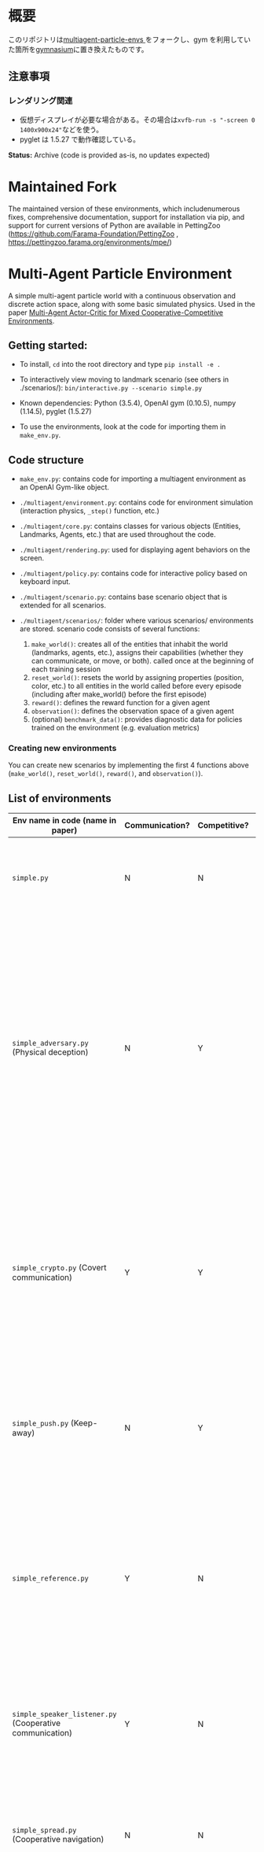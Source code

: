 # 概要

このリポジトリは[multiagent-particle-envs
](https://github.com/openai/multiagent-particle-envs)をフォークし、gym を利用していた箇所を[gymnasium](https://github.com/Farama-Foundation/Gymnasium)に置き換えたものです。

## 注意事項

### レンダリング関連

- 仮想ディスプレイが必要な場合がある。その場合は`xvfb-run -s "-screen 0 1400x900x24"`などを使う。
- pyglet は 1.5.27 で動作確認している。

**Status:** Archive (code is provided as-is, no updates expected)

# Maintained Fork

The maintained version of these environments, which includenumerous fixes, comprehensive documentation, support for installation via pip, and support for current versions of Python are available in PettingZoo (https://github.com/Farama-Foundation/PettingZoo , https://pettingzoo.farama.org/environments/mpe/)

# Multi-Agent Particle Environment

A simple multi-agent particle world with a continuous observation and discrete action space, along with some basic simulated physics.
Used in the paper [Multi-Agent Actor-Critic for Mixed Cooperative-Competitive Environments](https://arxiv.org/pdf/1706.02275.pdf).

## Getting started:

- To install, `cd` into the root directory and type `pip install -e .`

- To interactively view moving to landmark scenario (see others in ./scenarios/):
  `bin/interactive.py --scenario simple.py`

- Known dependencies: Python (3.5.4), OpenAI gym (0.10.5), numpy (1.14.5), pyglet (1.5.27)

- To use the environments, look at the code for importing them in `make_env.py`.

## Code structure

- `make_env.py`: contains code for importing a multiagent environment as an OpenAI Gym-like object.

- `./multiagent/environment.py`: contains code for environment simulation (interaction physics, `_step()` function, etc.)

- `./multiagent/core.py`: contains classes for various objects (Entities, Landmarks, Agents, etc.) that are used throughout the code.

- `./multiagent/rendering.py`: used for displaying agent behaviors on the screen.

- `./multiagent/policy.py`: contains code for interactive policy based on keyboard input.

- `./multiagent/scenario.py`: contains base scenario object that is extended for all scenarios.

- `./multiagent/scenarios/`: folder where various scenarios/ environments are stored. scenario code consists of several functions:
  1. `make_world()`: creates all of the entities that inhabit the world (landmarks, agents, etc.), assigns their capabilities (whether they can communicate, or move, or both).
     called once at the beginning of each training session
  2. `reset_world()`: resets the world by assigning properties (position, color, etc.) to all entities in the world
     called before every episode (including after make_world() before the first episode)
  3. `reward()`: defines the reward function for a given agent
  4. `observation()`: defines the observation space of a given agent
  5. (optional) `benchmark_data()`: provides diagnostic data for policies trained on the environment (e.g. evaluation metrics)

### Creating new environments

You can create new scenarios by implementing the first 4 functions above (`make_world()`, `reset_world()`, `reward()`, and `observation()`).

## List of environments

| Env name in code (name in paper)                         | Communication? | Competitive? | Notes                                                                                                                                                                                                                                                                                                                                                                                                                                                                                                                                                             |
| -------------------------------------------------------- | -------------- | ------------ | ----------------------------------------------------------------------------------------------------------------------------------------------------------------------------------------------------------------------------------------------------------------------------------------------------------------------------------------------------------------------------------------------------------------------------------------------------------------------------------------------------------------------------------------------------------------- |
| `simple.py`                                              | N              | N            | Single agent sees landmark position, rewarded based on how close it gets to landmark. Not a multiagent environment -- used for debugging policies.                                                                                                                                                                                                                                                                                                                                                                                                                |
| `simple_adversary.py` (Physical deception)               | N              | Y            | 1 adversary (red), N good agents (green), N landmarks (usually N=2). All agents observe position of landmarks and other agents. One landmark is the ‘target landmark’ (colored green). Good agents rewarded based on how close one of them is to the target landmark, but negatively rewarded if the adversary is close to target landmark. Adversary is rewarded based on how close it is to the target, but it doesn’t know which landmark is the target landmark. So good agents have to learn to ‘split up’ and cover all landmarks to deceive the adversary. |
| `simple_crypto.py` (Covert communication)                | Y              | Y            | Two good agents (alice and bob), one adversary (eve). Alice must sent a private message to bob over a public channel. Alice and bob are rewarded based on how well bob reconstructs the message, but negatively rewarded if eve can reconstruct the message. Alice and bob have a private key (randomly generated at beginning of each episode), which they must learn to use to encrypt the message.                                                                                                                                                             |
| `simple_push.py` (Keep-away)                             | N              | Y            | 1 agent, 1 adversary, 1 landmark. Agent is rewarded based on distance to landmark. Adversary is rewarded if it is close to the landmark, and if the agent is far from the landmark. So the adversary learns to push agent away from the landmark.                                                                                                                                                                                                                                                                                                                 |
| `simple_reference.py`                                    | Y              | N            | 2 agents, 3 landmarks of different colors. Each agent wants to get to their target landmark, which is known only by other agent. Reward is collective. So agents have to learn to communicate the goal of the other agent, and navigate to their landmark. This is the same as the simple_speaker_listener scenario where both agents are simultaneous speakers and listeners.                                                                                                                                                                                    |
| `simple_speaker_listener.py` (Cooperative communication) | Y              | N            | Same as simple_reference, except one agent is the ‘speaker’ (gray) that does not move (observes goal of other agent), and other agent is the listener (cannot speak, but must navigate to correct landmark).                                                                                                                                                                                                                                                                                                                                                      |
| `simple_spread.py` (Cooperative navigation)              | N              | N            | N agents, N landmarks. Agents are rewarded based on how far any agent is from each landmark. Agents are penalized if they collide with other agents. So, agents have to learn to cover all the landmarks while avoiding collisions.                                                                                                                                                                                                                                                                                                                               |
| `simple_tag.py` (Predator-prey)                          | N              | Y            | Predator-prey environment. Good agents (green) are faster and want to avoid being hit by adversaries (red). Adversaries are slower and want to hit good agents. Obstacles (large black circles) block the way.                                                                                                                                                                                                                                                                                                                                                    |
| `simple_world_comm.py`                                   | Y              | Y            | Environment seen in the video accompanying the paper. Same as simple_tag, except (1) there is food (small blue balls) that the good agents are rewarded for being near, (2) we now have ‘forests’ that hide agents inside from being seen from outside; (3) there is a ‘leader adversary” that can see the agents at all times, and can communicate with the other adversaries to help coordinate the chase.                                                                                                                                                      |

## Paper citation

If you used this environment for your experiments or found it helpful, consider citing the following papers:

Environments in this repo:

<pre>
@article{lowe2017multi,
  title={Multi-Agent Actor-Critic for Mixed Cooperative-Competitive Environments},
  author={Lowe, Ryan and Wu, Yi and Tamar, Aviv and Harb, Jean and Abbeel, Pieter and Mordatch, Igor},
  journal={Neural Information Processing Systems (NIPS)},
  year={2017}
}
</pre>

Original particle world environment:

<pre>
@article{mordatch2017emergence,
  title={Emergence of Grounded Compositional Language in Multi-Agent Populations},
  author={Mordatch, Igor and Abbeel, Pieter},
  journal={arXiv preprint arXiv:1703.04908},
  year={2017}
}
</pre>
